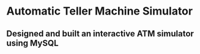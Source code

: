 ﻿# Automatic Teller Machine Simulator
## Designed and built an interactive ATM simulator using MySQL
